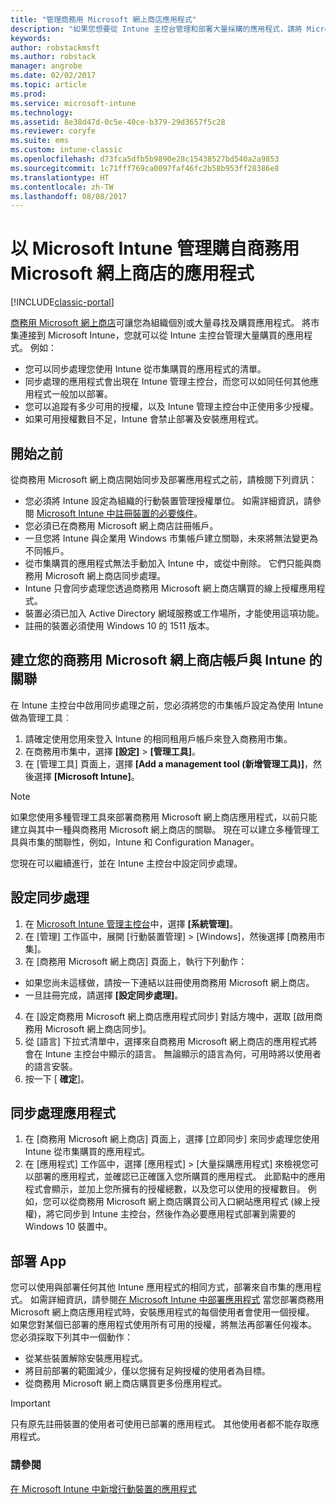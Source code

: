 ```yaml
---
title: "管理商務用 Microsoft 網上商店應用程式"
description: "如果您想要從 Intune 主控台管理和部署大量採購的應用程式，請將 Microsoft Intune 連線至商務用 Microsoft 網上商店"
keywords: 
author: robstackmsft
ms.author: robstack
manager: angrobe
ms.date: 02/02/2017
ms.topic: article
ms.prod: 
ms.service: microsoft-intune
ms.technology: 
ms.assetid: 8e38d47d-0c5e-40ce-b379-29d3657f5c28
ms.reviewer: coryfe
ms.suite: ems
ms.custom: intune-classic
ms.openlocfilehash: d73fca5dfb5b9890e28c15438527bd540a2a9853
ms.sourcegitcommit: 1c71fff769ca0097faf46fc2b58b953ff28386e8
ms.translationtype: HT
ms.contentlocale: zh-TW
ms.lasthandoff: 08/08/2017
---
```

# <a name="manage-apps-you-purchased-from-the-microsoft-store-for-business-with-microsoft-intune"></a>以 Microsoft Intune 管理購自商務用 Microsoft 網上商店的應用程式

[!INCLUDE[classic-portal](../includes/classic-portal.md)]

[商務用 Microsoft 網上商店](https://www.microsoft.com/business-store)可讓您為組織個別或大量尋找及購買應用程式。 將市集連接到 Microsoft Intune，您就可以從 Intune 主控台管理大量購買的應用程式。 例如：
* 您可以同步處理您使用 Intune 從市集購買的應用程式的清單。
* 同步處理的應用程式會出現在 Intune 管理主控台，而您可以如同任何其他應用程式一般加以部署。
* 您可以追蹤有多少可用的授權，以及 Intune 管理主控台中正使用多少授權。
* 如果可用授權數目不足，Intune 會禁止部署及安裝應用程式。

## <a name="before-you-start"></a>開始之前
從商務用 Microsoft 網上商店開始同步及部署應用程式之前，請檢閱下列資訊：
* 您必須將 Intune 設定為組織的行動裝置管理授權單位。 如需詳細資訊，請參閱 [Microsoft Intune 中註冊裝置的必要條件](prerequisites-for-enrollment.md)。
* 您必須已在商務用 Microsoft 網上商店註冊帳戶。
* 一旦您將 Intune 與企業用 Windows 市集帳戶建立關聯，未來將無法變更為不同帳戶。
* 從市集購買的應用程式無法手動加入 Intune 中，或從中刪除。 它們只能與商務用 Microsoft 網上商店同步處理。
* Intune 只會同步處理您透過商務用 Microsoft 網上商店購買的線上授權應用程式。
* 裝置必須已加入 Active Directory 網域服務或工作場所，才能使用這項功能。
* 註冊的裝置必須使用 Windows 10 的 1511 版本。

## <a name="associate-your-microsoft-store-for-business-account-with-intune"></a>建立您的商務用 Microsoft 網上商店帳戶與 Intune 的關聯
在 Intune 主控台中啟用同步處理之前，您必須將您的市集帳戶設定為使用 Intune 做為管理工具︰
1. 請確定使用您用來登入 Intune 的相同租用戶帳戶來登入商務用市集。
2. 在商務用市集中，選擇 **[設定]** > **[管理工具]**。
3. 在 [管理工具] 頁面上，選擇 **[Add a management tool (新增管理工具)]**，然後選擇 **[Microsoft Intune]**。

> [!NOTE]
> 如果您使用多種管理工具來部署商務用 Microsoft 網上商店應用程式，以前只能建立與其中一種與商務用 Microsoft 網上商店的關聯。 現在可以建立多種管理工具與市集的關聯性，例如，Intune 和 Configuration Manager。

您現在可以繼續進行，並在 Intune 主控台中設定同步處理。

## <a name="configure-synchronization"></a>設定同步處理

1. 在 [Microsoft Intune 管理主控台](https://manage.microsoft.com)中，選擇 **[系統管理]**。
2. 在 [管理] 工作區中，展開 [行動裝置管理] > [Windows]，然後選擇 [商務用市集]。
3. 在 [商務用 Microsoft 網上商店] 頁面上，執行下列動作：
 * 如果您尚未這樣做，請按一下連結以註冊使用商務用 Microsoft 網上商店。
 * 一旦註冊完成，請選擇 **[設定同步處理]**。
4. 在 [設定商務用 Microsoft 網上商店應用程式同步] 對話方塊中，選取 [啟用商務用 Microsoft 網上商店同步]。
5. 從 [語言] 下拉式清單中，選擇來自商務用 Microsoft 網上商店的應用程式將會在 Intune 主控台中顯示的語言。 無論顯示的語言為何，可用時將以使用者的語言安裝。
6. 按一下 [ **確定**]。

## <a name="synchronize-apps"></a>同步處理應用程式

1. 在 [商務用 Microsoft 網上商店] 頁面上，選擇 [立即同步] 來同步處理您使用 Intune 從市集購買的應用程式。
2. 在 [應用程式] 工作區中，選擇 [應用程式] > [大量採購應用程式] 來檢視您可以部署的應用程式，並確認已正確匯入您所購買的應用程式。 此節點中的應用程式會顯示，並加上您所擁有的授權總數，以及您可以使用的授權數目。
例如，您可以從商務用 Microsoft 網上商店購買公司入口網站應用程式 (線上授權)，將它同步到 Intune 主控台，然後作為必要應用程式部署到需要的 Windows 10 裝置中。 


## <a name="deploy-apps"></a>部署 App

您可以使用與部署任何其他 Intune 應用程式的相同方式，部署來自市集的應用程式。 如需詳細資訊，請參閱[在 Microsoft Intune 中部署應用程式](deploy-apps-in-microsoft-intune.md)
當您部署商務用 Microsoft 網上商店應用程式時，安裝應用程式的每個使用者會使用一個授權。 如果您對某個已部署的應用程式使用所有可用的授權，將無法再部署任何複本。 您必須採取下列其中一個動作：
* 從某些裝置解除安裝應用程式。
* 將目前部署的範圍減少，僅以您擁有足夠授權的使用者為目標。
* 從商務用 Microsoft 網上商店購買更多份應用程式。

> [!Important]
> 只有原先註冊裝置的使用者可使用已部署的應用程式。 其他使用者都不能存取應用程式。


### <a name="see-also"></a>請參閱
[在 Microsoft Intune 中新增行動裝置的應用程式](add-apps-for-mobile-devices-in-microsoft-intune.md)
